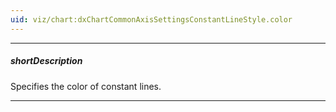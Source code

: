 ```yaml
---
uid: viz/chart:dxChartCommonAxisSettingsConstantLineStyle.color
---
```

---
##### shortDescription
Specifies the color of constant lines.

---
<!--
#include common-colorlist
-->